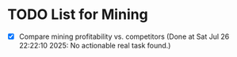 # TODO List for Mining

- [x] Compare mining profitability vs. competitors  (Done at Sat Jul 26 22:22:10 2025: No actionable real task found.)